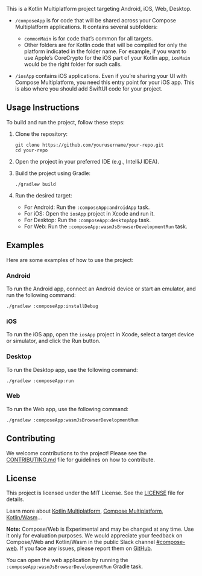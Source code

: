 This is a Kotlin Multiplatform project targeting Android, iOS, Web, Desktop.

* `/composeApp` is for code that will be shared across your Compose Multiplatform applications.
  It contains several subfolders:
  - `commonMain` is for code that’s common for all targets.
  - Other folders are for Kotlin code that will be compiled for only the platform indicated in the folder name.
    For example, if you want to use Apple’s CoreCrypto for the iOS part of your Kotlin app,
    `iosMain` would be the right folder for such calls.

* `/iosApp` contains iOS applications. Even if you’re sharing your UI with Compose Multiplatform, 
  you need this entry point for your iOS app. This is also where you should add SwiftUI code for your project.

## Usage Instructions

To build and run the project, follow these steps:

1. Clone the repository:
   ```
   git clone https://github.com/yourusername/your-repo.git
   cd your-repo
   ```

2. Open the project in your preferred IDE (e.g., IntelliJ IDEA).

3. Build the project using Gradle:
   ```
   ./gradlew build
   ```

4. Run the desired target:
   - For Android: Run the `:composeApp:androidApp` task.
   - For iOS: Open the `iosApp` project in Xcode and run it.
   - For Desktop: Run the `:composeApp:desktopApp` task.
   - For Web: Run the `:composeApp:wasmJsBrowserDevelopmentRun` task.

## Examples

Here are some examples of how to use the project:

### Android

To run the Android app, connect an Android device or start an emulator, and run the following command:
```
./gradlew :composeApp:installDebug
```

### iOS

To run the iOS app, open the `iosApp` project in Xcode, select a target device or simulator, and click the Run button.

### Desktop

To run the Desktop app, use the following command:
```
./gradlew :composeApp:run
```

### Web

To run the Web app, use the following command:
```
./gradlew :composeApp:wasmJsBrowserDevelopmentRun
```

## Contributing

We welcome contributions to the project! Please see the [CONTRIBUTING.md](CONTRIBUTING.md) file for guidelines on how to contribute.

## License

This project is licensed under the MIT License. See the [LICENSE](LICENSE) file for details.

Learn more about [Kotlin Multiplatform](https://www.jetbrains.com/help/kotlin-multiplatform-dev/get-started.html),
[Compose Multiplatform](https://github.com/JetBrains/compose-multiplatform/#compose-multiplatform),
[Kotlin/Wasm](https://kotl.in/wasm/)…

**Note:** Compose/Web is Experimental and may be changed at any time. Use it only for evaluation purposes.
We would appreciate your feedback on Compose/Web and Kotlin/Wasm in the public Slack channel [#compose-web](https://slack-chats.kotlinlang.org/c/compose-web).
If you face any issues, please report them on [GitHub](https://github.com/JetBrains/compose-multiplatform/issues).

You can open the web application by running the `:composeApp:wasmJsBrowserDevelopmentRun` Gradle task.
